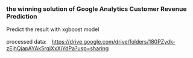 ### the winning solution of Google Analytics Customer Revenue Prediction




Predict the result with xgboost model

processed data:　https://drive.google.com/drive/folders/180PZydk-zEjhQjapAYAk5rqjXxXiYdPa?usp=sharing

